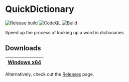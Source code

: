 # QuickDictionary

![Release build](https://github.com/Henry-YSLin/QuickDictionary/workflows/Release%20build/badge.svg)
![CodeQL](https://github.com/Henry-YSLin/QuickDictionary/workflows/CodeQL/badge.svg)
![Build](https://github.com/Henry-YSLin/QuickDictionary/workflows/Build/badge.svg)

 Speed up the process of looking up a word in dictionaries
 
 ## Downloads
 
 | **[Windows x64](https://github.com/Henry-YSLin/QuickDictionary/releases/latest/download/Setup.exe)**|
 |---------------|

Alternatively, check out the [Releases](https://github.com/Henry-YSLin/QuickDictionary/releases) page.
